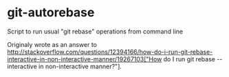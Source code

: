 # git-autorebase
Script to run usual "git rebase" operations from command line

Originaly wrote as an answer to http://stackoverflow.com/questions/12394166/how-do-i-run-git-rebase-interactive-in-non-interactive-manner/19267103["How do I run git rebase --interactive in non-interactive manner?"].
